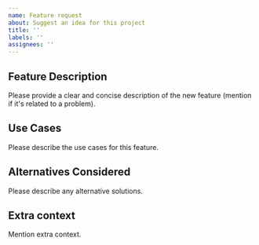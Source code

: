 ```yaml
---
name: Feature request
about: Suggest an idea for this project
title: ''
labels: ''
assignees: ''
---
```


## Feature Description
Please provide a clear and concise description of the new feature (mention if it's related to a problem).

## Use Cases
Please describe the use cases for this feature.

## Alternatives Considered
Please describe any alternative solutions.

## Extra context
Mention extra context.

